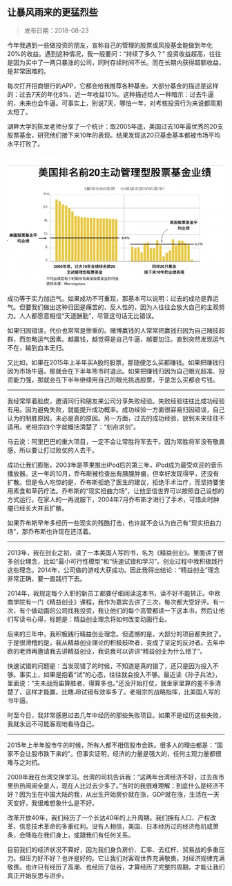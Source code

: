 ## 让暴风雨来的更猛烈些

> 发布日期：2018-08-23

今年我遇到一些做投资的朋友，宣称自己的管理的股票或风投基金能做到年化20%的收益。遇到这种情况，我一般要问：“持续了多久？” 投资收益超高，往往是因为买中了一两只暴涨的公司，同时存续时间不长。而在长期内获得超额收益，是非常困难的。

每次打开招商银行的APP，它都会给我推荐各种基金。大部分基金的描述是这样的：过去7天的年化8%，近一年收益10%。这种描述给人一种暗示：过去牛逼的，未来也会牛逼。可事实上，别说7天，哪怕一年，对考核投资行为来说都周期太短了。

湖畔大学的陈龙老师分享了一个统计：取2005年底，美国过去10年最优秀的20支股票基金，研究他们接下来10年的表现。结果发现这20只基金基本都被市场平均水平打败了。

![](images/26-1.jpg)

成功等于实力加运气。如果成功不可重现，那基本可以说明：过去的成功是靠运气。但要我们做出这种归因是痛苦的、反人性的，因为人往往会放大自己的主观努力。人人都愿意相信“天道酬勤”，尽管这句话无比错误。

如果归因错误，代价也常常是惨重的。赌博赢钱的人常常把赢钱归因为自己赌技超群，而忽略运气因素。越赢钱，越觉得是自己牛逼，越要加注。直到突然发现运气不在，输到血本无归。

又比如，如果在2015年上半年买A股的股票，那随便怎么买都赚钱。如果把赚钱归因为市场牛逼，那就会在下半年熊市时退出。如果把赚钱归因为自己眼光超准、投资能力强，那就会在下半年继续用自己的眼光挑选股票，于是怎么买都会亏钱。

---

我经常厚着脸皮，邀请同行和朋友来公司分享失败经验。失败经验往往比成功经验有用。因为避免失败，就能提升成功概率。成功经验一方面很容易归因错误，自己认为的制胜原因，未必是真的原因。另一方面，过去的成功经验，放到未来往往不适用。老祖宗四个字就概括清楚了：“刻舟求剑”。

马云说：阿里巴巴的重大项目，一定不会让常胜将军去干。因为常胜将军没有敬畏感，所以要让打过败仗的人去干。

成功让我们膨胀。2003年是苹果推出iPod后的第三年，iPod成为最受欢迎的音乐播放器。这一年的10月，乔布斯被检查出有胰腺肿瘤，但幸好发现得早，还没有扩散。但是令人吃惊的是，乔布斯拒绝了医生的建议，拒绝手术治疗，而坚持要使用素食和草药疗法。乔布斯的“现实扭曲力场”，让他坚信世界可以按照自己设想的方式运行。在家人的一再说服下，2004年7月乔布斯才进行了手术，可惜此时肿瘤已经长大并且扩散。

如果乔布斯早年多经历一些现实的残酷打击，也许就不会认为自己有“现实扭曲力场”，那乔布斯也许现在还活着。

---

2013年，我在创业之初，读了一本美国人写的书，名为《精益创业》。里面讲了很多创业理念，比如“最小可行性模型”和“快速试错和学习”。创业过程中我积极践行这些理念。2014年，公司做的游戏大获成功。因此我得出结论：“精益创业”理念非常正确，要一直践行下去。

2014年，我规定每个入职的新员工都要仔细阅读这本书，读不好不能转正。中欧商学院有一门《精益创业》课程，我作为嘉宾去讲了三次，每次都大受好评。有一次，有个做动画的公司找我投资，我让他们的每个高管都读一下这本书，然后让他们写读书心得，标题是：精益创业理念将如何改变动画行业。

后来的三年中，我积极践行精益创业理念。但遗憾的是，大部分的项目都失败了。于是很滑稽的是，我从精益创业理论的积极鼓吹者，变成了坚定的反对者。去年中欧的老师再邀请我去讲精益创业，我说我可以讲讲“精益创业为什么错了”。

快速试错的问题是：当发现错了的时候，不知道是真的错了，还只是因为投入不够。事实上，如果是抱着“试”的心态，往往就会投入不够。最近读《孙子兵法》，里面说：“夫未战而庙算胜者，得算多也。”还没开始打仗，就坐家里算的差不多清楚了，这样才能赢，比瞎JB试错有效率多了。老祖宗的战略指挥，比美国人写的书牛逼。

时至今日，我非常感恩过去几年中经历的那些失败项目。如果不是经历这些失败，我就永远不可能客观地看待自己。

---

2015年上半年股市牛的时候，所有人都不相信股市会跌。很多人的理由都是：“国家不会让股市跌下来的”。但事实证明，经济的力量是强大的，任何主观力量都很难与之对抗。

2009年我在台湾交换学习。台湾的司机告诉我：“这两年台湾经济不好，过去夜市里热热闹闹全是人，现在人比过去少多了。”当时的我很难理解：到底什么是经济不好？因为生在中国大陆的我，从出生开始房价就在涨，GDP就在涨，生活在一天天变好，我很难想象什么是不好。

改革开放40年，我们经历了一个长达40年的上升周期。我们拥有人口、产权改革、信息技术革命的多重红利。没有人相信，美国、日本经历过的经济危机或萧条，会降临在我们身上，或跟我们有任何关系。

目前我们的经济状况不算好，因为我们身负房价、汇率、去杠杆、贸易战的多重压力。但压力好不好？也许是好的。它让我们对客观世界充满敬畏，对经济规律充满敬畏。也许只有经历了高潮、也经历了低谷，才算经历了完整的周期，才能让我们真正开始反思与进步。



